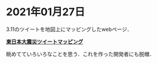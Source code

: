 # 2021年01月27日 



3.11のツイートを地図上にマッピングしたwebページ．



**[東日本大震災ツイートマッピング](https://tweet.mapping.jp/)**



眺めてていろいろなことを思う．これを作った開発者にも脱帽．